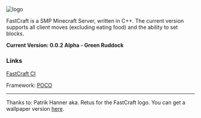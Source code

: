 ![logo](http://host-it.tk/uploads/a525d737eedf8476e18353521fe66256.png)


FastCraft is a SMP Minecraft Server, written in C++.  The current version supports all client moves (excluding eating food) and the ability to set blocks. 

**Current Version: 0.0.2 Alpha - Green Ruddock**

### Links

[FastCraft CI](http://ci.fastcraft-server.tk/job/FastCraft/)

Framework: [POCO](http://pocoproject.org/)

***

Thanks to: Patrik Hanner aka. Retus for the FastCraft logo. 
You can get a wallpaper version [here](https://github.com/downloads/sprenger120/FastCraft/Wallpaper.zip).